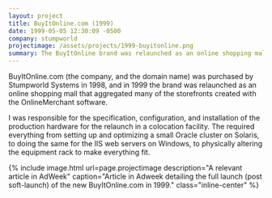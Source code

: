 ```yaml
---
layout: project
title: BuyItOnline.com (1999)
date: 1999-05-05 12:30:09 -0500
company: stumpworld
projectimage: /assets/projects/1999-buyitonline.png
summary: The BuyItOnline brand was relaunched as an online shopping mall that aggregated many of the storefronts created with the OnlineMerchant software.
---
```

BuyItOnline.com (the company, and the domain name) was purchased by Stumpworld Systems in 1998, and in 1999 the brand was relaunched as an online shopping mall that aggregated many of the storefronts created with the OnlineMerchant software.

I was responsible for the specification, configuration, and installation of the production hardware for the relaunch in a colocation facility. The required everything from setting up and optimizing a small Oracle cluster on Solaris, to doing the same for the IIS web servers on Windows, to physically altering the equipment rack to make everything fit.

{% include image.html url=page.projectimage description="A relevant article in AdWeek" caption="Article in Adweek detailing the full launch (post soft-launch) of the new BuyItOnline.com in 1999." class="inline-center" %}